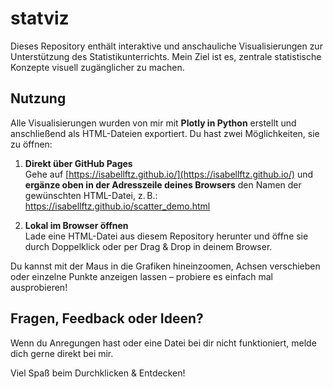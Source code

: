 # statviz

Dieses Repository enthält interaktive und anschauliche Visualisierungen zur Unterstützung des Statistikunterrichts. 
Mein Ziel ist es, zentrale statistische Konzepte visuell zugänglicher zu machen. 

## Nutzung
Alle Visualisierungen wurden von mir mit **Plotly in Python** erstellt und anschließend als HTML-Dateien exportiert.
Du hast zwei Möglichkeiten, sie zu öffnen:

1. **Direkt über GitHub Pages**  
   Gehe auf [https://isabellftz.github.io/](https://isabellftz.github.io/) und **ergänze oben in der Adresszeile deines Browsers** den Namen der gewünschten HTML-Datei,
   z. B.: https://isabellftz.github.io/scatter_demo.html


3. **Lokal im Browser öffnen**  
Lade eine HTML-Datei aus diesem Repository herunter und öffne sie durch Doppelklick oder per Drag & Drop in deinem Browser.

Du kannst mit der Maus in die Grafiken hineinzoomen, Achsen verschieben oder einzelne Punkte anzeigen lassen – probiere es einfach mal ausprobieren!

## Fragen, Feedback oder Ideen?
Wenn du Anregungen hast oder eine Datei bei dir nicht funktioniert, melde dich gerne direkt bei mir. 




Viel Spaß beim Durchklicken & Entdecken!

